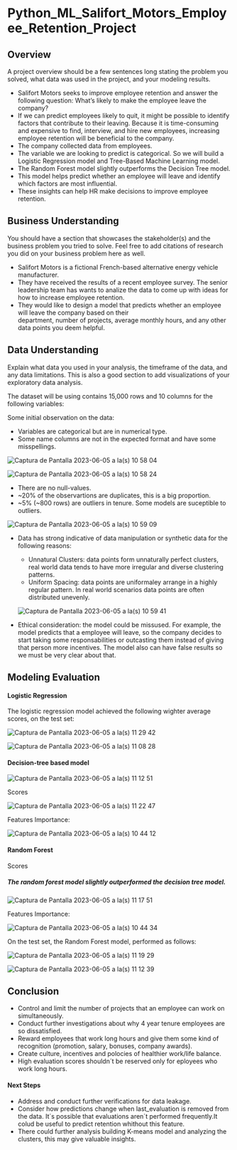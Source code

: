 # Python_ML_Salifort_Motors_Employee_Retention_Project

## Overview
A project overview should be a few sentences long stating the problem you solved, what data was used in the project, 
and your modeling results.

- Salifort Motors seeks to improve employee retention and answer the following question:
What’s likely to make the employee leave the company?
- If we can predict employees likely to quit, it might be possible to identify factors that contribute to their leaving. Because it is time-consuming and expensive to find, interview, and hire new employees, increasing employee retention will be beneficial to the company.
- The company collected data from employees.
- The variable we are looking to predict is categorical. So we will build a Logistic Regression model and Tree-Based Machine Learning model.
- The Random Forest model slightly outperforms the Decision Tree model.
- This model helps predict whether an employee will leave and identify which factors are most influential. 
- These insights can help HR make decisions to improve employee retention.


## Business Understanding
You should have a section that showcases the stakeholder(s) and the business problem you tried to solve. 
Feel free to add citations of research you did on your business problem here as well. 

- Salifort Motors is a fictional French-based alternative energy vehicle manufacturer.
- They have received the results of a recent employee survey. The senior leadership team has wants to analize the data 
to come up with ideas for how to increase employee retention. 
- They would like to design a model that predicts whether an employee will leave the company based on their  
department, number of projects, average monthly hours, and any other data points you deem helpful.

## Data Understanding
Explain what data you used in your analysis, the timeframe of the data, and any data limitations. 
This is also a good section to add visualizations of your exploratory data analysis. 

The dataset will be using contains 15,000 rows and 10 columns for the following variables:


Some initial observation on the data: 
- Variables are categorical but are in numerical type. 
- Some name columns are not in the expected format and have some misspellings. 

![Captura de Pantalla 2023-06-05 a la(s) 10 58 04](https://github.com/maxcruzq/Python_ML_Salifort_Motors_Employee_Retention_Project/assets/132103792/8d148099-8594-45df-8712-7a9071e00b9a)

![Captura de Pantalla 2023-06-05 a la(s) 10 58 24](https://github.com/maxcruzq/Python_ML_Salifort_Motors_Employee_Retention_Project/assets/132103792/93b8fc0a-b50c-4a09-adea-45c2c2038b36)


- There are no null-values. 
- ~20% of the observartions are duplicates, this is a big proportion. 
- ~5% (~800 rows) are outliers in tenure. Some models are suceptible to outliers.

![Captura de Pantalla 2023-06-05 a la(s) 10 59 09](https://github.com/maxcruzq/Python_ML_Salifort_Motors_Employee_Retention_Project/assets/132103792/e25bbdc5-99b2-41dd-ba86-4069afdccb6f)


- Data has strong indicative of data manipulation or synthetic data for the following reasons:
  - Unnatural Clusters: data points form unnaturally perfect clusters, real world data tends to have more irregular and diverse clustering patterns.
  - Uniform Spacing: data points are uniformaley arrange in a highly regular pattern. In real world scenarios data points are often distributed unevenly.
  
  ![Captura de Pantalla 2023-06-05 a la(s) 10 59 41](https://github.com/maxcruzq/Python_ML_Salifort_Motors_Employee_Retention_Project/assets/132103792/85125c68-240d-4ef2-ba1b-c3c4795e7b2e)

  
  
- Ethical consideration: the model could be missused. For example, the model predicts that a employee will leave, so the company decides to start taking some responsabilities or outcasting them instead of giving that person more incentives. The model also can have false results so we must be very clear about that.

## Modeling Evaluation

#### Logistic Regression

The logistic regression model achieved the following wighter average scores, on the test set:


![Captura de Pantalla 2023-06-05 a la(s) 11 29 42](https://github.com/maxcruzq/Python_ML_Salifort_Motors_Employee_Retention_Project/assets/132103792/6d8dc0a3-fc67-4788-976b-1fc21b750092)



![Captura de Pantalla 2023-06-05 a la(s) 11 08 28](https://github.com/maxcruzq/Python_ML_Salifort_Motors_Employee_Retention_Project/assets/132103792/8c49009e-8fa3-49de-af30-b3f0f0fc6b8c)




#### Decision-tree based model


![Captura de Pantalla 2023-06-05 a la(s) 11 12 51](https://github.com/maxcruzq/Python_ML_Salifort_Motors_Employee_Retention_Project/assets/132103792/1c2eb484-2f1f-45b5-97e3-0828ee9183d6)



Scores

![Captura de Pantalla 2023-06-05 a la(s) 11 22 47](https://github.com/maxcruzq/Python_ML_Salifort_Motors_Employee_Retention_Project/assets/132103792/6f34e88d-df0d-4f79-807a-8b90f4bf870b)


Features Importance:

![Captura de Pantalla 2023-06-05 a la(s) 10 44 12](https://github.com/maxcruzq/Python_ML_Salifort_Motors_Employee_Retention_Project/assets/132103792/ac2e6ddf-eaa0-4965-9eae-598bb29e0a1f)



#### Random Forest

Scores

##### The random forest model slightly outperformed the decision tree model.

![Captura de Pantalla 2023-06-05 a la(s) 11 17 51](https://github.com/maxcruzq/Python_ML_Salifort_Motors_Employee_Retention_Project/assets/132103792/d5020733-d984-4aa4-ab5c-3a3add0a077b)


Features Importance:

![Captura de Pantalla 2023-06-05 a la(s) 10 44 34](https://github.com/maxcruzq/Python_ML_Salifort_Motors_Employee_Retention_Project/assets/132103792/e90d0ddd-6f6c-41e5-baf6-0f5b32782afd)



On the test set, the Random Forest model, performed as follows:

![Captura de Pantalla 2023-06-05 a la(s) 11 19 29](https://github.com/maxcruzq/Python_ML_Salifort_Motors_Employee_Retention_Project/assets/132103792/32ef5f3a-9f6c-43c3-8cb9-dbb8f83cb891)

![Captura de Pantalla 2023-06-05 a la(s) 11 12 39](https://github.com/maxcruzq/Python_ML_Salifort_Motors_Employee_Retention_Project/assets/132103792/9ff0ef38-19c6-455d-bd36-76dc4ec1a2eb)

## Conclusion

- Control and limit the number of projects that an employee can work on simultaneously.
- Conduct further investigations about why 4 year tenure employees are so dissatisfied.
- Reward employees that work long hours and give them some kind of recognition (promotion, salary, bonuses, company awards).
- Create  culture, incentives and polocies of healthier work/life balance.
- High evaluation scores shouldn´t be reserved only for eployees who work long hours.

#### Next Steps
- Address and conduct further verifications for data leakage.
- Consider how predictions change when last_evaluation is removed from the data. It´s possible that evaluations aren´t performed frequently.It colud be 
useful to predict retention whithout this feature.
- There could further analysis building K-means model and analyzing the clusters, this may give valuable insights.

